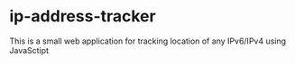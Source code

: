 # ip-address-tracker
This is a small web application for tracking location of any IPv6/IPv4 using JavaSctipt
